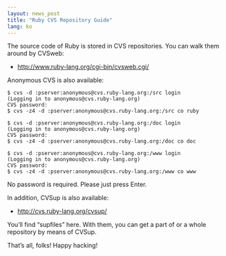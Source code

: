 ```yaml
---
layout: news_post
title: "Ruby CVS Repository Guide"
lang: ko
---
```


The source code of Ruby is stored in CVS repositories. You can walk them
around by CVSweb:

* http://www.ruby-lang.org/cgi-bin/cvsweb.cgi/

Anonymous CVS is also available:

    
    $ cvs -d :pserver:anonymous@cvs.ruby-lang.org:/src login
    (Logging in to anonymous@cvs.ruby-lang.org)
    CVS password: 
    $ cvs -z4 -d :pserver:anonymous@cvs.ruby-lang.org:/src co ruby
    
    $ cvs -d :pserver:anonymous@cvs.ruby-lang.org:/doc login
    (Logging in to anonymous@cvs.ruby-lang.org)
    CVS password: 
    $ cvs -z4 -d :pserver:anonymous@cvs.ruby-lang.org:/doc co doc
    
    $ cvs -d :pserver:anonymous@cvs.ruby-lang.org:/www login
    (Logging in to anonymous@cvs.ruby-lang.org)
    CVS password: 
    $ cvs -z4 -d :pserver:anonymous@cvs.ruby-lang.org:/www co www

No password is required. Please just press Enter.

In addition, CVSup is also available:

* http://cvs.ruby-lang.org/cvsup/

You’ll find “supfiles” here. With them, you can get a part of or a whole
repository by means of CVSup.

That’s all, folks! Happy hacking!

